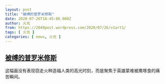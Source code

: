 ```yaml
---
layout: post
title: "被缚的普罗米修斯"
date: 2020-07-26T18:45:00.000Z
author: 火光
from: https://2049post.wordpress.com/2020/07/26/v1art1/
tags: [ 火光 ]
categories: [ news, 火光 ]
---
```

<!--1595789100000-->
[被缚的普罗米修斯](https://2049post.wordpress.com/2020/07/26/v1art1/)
------

<div>
这幅画没有表现窃走火种造福人类的高光时刻，而是聚焦于英雄蒙难被鹰啄食的痛苦瞬间。
</div>
